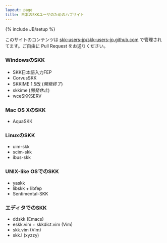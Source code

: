```yaml
---
layout: page
title: 日本のSKKユーザのためのハブサイト
---
```

{% include JB/setup %}

このサイトのコンテンツは [skk-users-jp/skk-users-jp.github.com](https://github.com/skk-users-jp/skk-users-jp.github.com) で管理されてます。ご自由に Pull Request をお送りください。

### WindowsのSKK

 * SKK日本語入力FEP
 * CorvusSKK
 * SKKIME 1.5改 (*開発終了*)
 * skkime (*開発休止*)
 * wceSKKSERV

### Mac OS XのSKK

 * AquaSKK

### LinuxのSKK

 * uim-skk
 * scim-skk
 * ibus-skk

### UNIX-like OSでのSKK

 * yaskk
 * libskk + libfep
 * Sentimental-SKK
 
### エディタでのSKK

 * ddskk (Emacs)
 * eskk.vim + skkdict.vim (Vim)
 * skk.vim (Vim)
 * skk.l (xyzzy)


